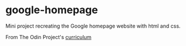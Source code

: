 # google-homepage
Mini project recreating the Google homepage website with html and css.

From The Odin Project's [curriculum](http://www.theodinproject.com/courses/web-development-101/lessons/html-css)
